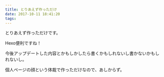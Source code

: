 ```yaml
---
title: とりあえず作っただけ
date: 2017-10-11 18:41:20
tags:
---
```

とりあえず作っただけです。

Hexo便利ですね！

今後アップデートした内容とかもしかしたら書くかもしれないし書かないかもしれないし。

個人ページの顔という体裁で作っただけなので、あしからず。
